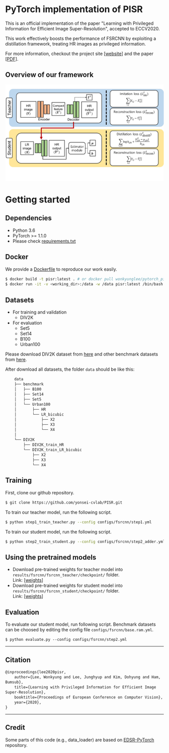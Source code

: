 # PyTorch implementation of PISR

This is an official implementation of the paper "Learning with Privileged Information for Efficient Image Super-Resolution", accepted to ECCV2020.

This work effectively boosts the performance of FSRCNN by exploiting a distillation framework, treating HR images as privileged information.

For more information, checkout the project site [[website](https://cvlab.yonsei.ac.kr/projects/PISR/)] and the paper [[PDF](https://arxiv.org/pdf/2007.07524.pdf)].

## Overview of our framework
<img src="method.jpeg" alt="no_image" />

# Getting started 

## Dependencies
* Python 3.6
* PyTorch >= 1.1.0
* Please check [requirements.txt](requirements.txt)

## Docker
We provide a [Dockerfile](Dockerfile) to reproduce our work easily. 
```bash
$ docker build -t pisr:latest . # or docker pull wonkyunglee/pytorch_pisr:latest
$ docker run -it -v <working_dir>:/data -w /data pisr:latest /bin/bash
```


## Datasets
* For training and validation
    - DIV2K
* For evaluation
    - Set5
    - Set14
    - B100
    - Urban100

Please download DIV2K dataset from [here](https://cv.snu.ac.kr/research/EDSR/DIV2K.tar) and other benchmark datasets from [here](https://cv.snu.ac.kr/research/EDSR/benchmark.tar).


After download all datasets, the folder ```data``` should be like this:
```
    data
    ├── benchmark
    │   ├── B100
    │   ├── Set14
    │   ├── Set5
    │   └── Urban100
    │       ├── HR
    │       └── LR_bicubic
    │           ├── X2
    │           ├── X3
    │           └── X4
    │      
    └── DIV2K
        ├── DIV2K_train_HR
        └── DIV2K_train_LR_bicubic
            ├── X2
            ├── X3
            └── X4

```

## Training
First, clone our github repository.
```bash
$ git clone https://github.com/yonsei-cvlab/PISR.git
```
To train our teacher model, run the following script. 
```bash
$ python step1_train_teacher.py --config configs/fsrcnn/step1.yml
```

To train our student model, run the following script. 
```bash
$ python step2_train_student.py --config configs/fsrcnn/step2_adder.yml
```

## Using the pretrained models
* Download pre-trained weights for teacher model into ``results/fsrcnn/fsrcnn_teacher/checkpoint/`` folder. <br>Link: [[weights](https://drive.google.com/file/d/1amqpIg7ah0bJX7jfWXYRitg6y3xlCYhd/view?usp=sharing)]
* Download pre-trained weights for student model into ``results/fsrcnn/fsrcnn_student/checkpoint/`` folder. <br>Link: [[weights](https://drive.google.com/file/d/1ZHyapgp_vhvITODV6Fyac7YQ2zxHQy8f/view?usp=sharing)]

## Evaluation
To evaluate our student model, run following script. Benchmark datasets can be choosed by editing the config file ``configs/fsrcnn/base.ram.yml``.
```
$ python evaluate.py --config configs/fsrcnn/step2.yml
```

--- 
## Citation
```
@inproceedings{lee2020pisr,
    author={Lee, Wonkyung and Lee, Junghyup and Kim, Dohyung and Ham, Bumsub},
    title={Learning with Privileged Information for Efficient Image Super-Resolution},
    booktitle={Proceedings of European Conference on Computer Vision},
    year={2020},
}
```
--- 
## Credit
Some parts of this code (e.g., data_loader) are based on [EDSR-PyTorch](https://github.com/thstkdgus35/EDSR-PyTorch) repository.


